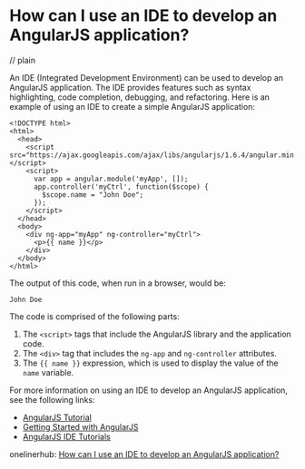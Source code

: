 # How can I use an IDE to develop an AngularJS application?
// plain

An IDE (Integrated Development Environment) can be used to develop an AngularJS application. The IDE provides features such as syntax highlighting, code completion, debugging, and refactoring. Here is an example of using an IDE to create a simple AngularJS application:

```
<!DOCTYPE html>
<html>
  <head>
    <script src="https://ajax.googleapis.com/ajax/libs/angularjs/1.6.4/angular.min.js"></script>
    <script>
      var app = angular.module('myApp', []);
      app.controller('myCtrl', function($scope) {
        $scope.name = "John Doe";
      });
    </script>
  </head>
  <body>
    <div ng-app="myApp" ng-controller="myCtrl">
      <p>{{ name }}</p>
    </div>
  </body>
</html>
```

The output of this code, when run in a browser, would be:

```
John Doe
```

The code is comprised of the following parts:

1. The `<script>` tags that include the AngularJS library and the application code.
2. The `<div>` tag that includes the `ng-app` and `ng-controller` attributes.
3. The `{{ name }}` expression, which is used to display the value of the `name` variable.

For more information on using an IDE to develop an AngularJS application, see the following links:

- [AngularJS Tutorial](https://www.tutorialspoint.com/angularjs/index.htm)
- [Getting Started with AngularJS](https://docs.angularjs.org/tutorial)
- [AngularJS IDE Tutorials](https://www.tutorialspoint.com/angularjs_ide/index.htm)

onelinerhub: [How can I use an IDE to develop an AngularJS application?](https://onelinerhub.com/angularjs/how-can-i-use-an-ide-to-develop-an-angularjs-application)
